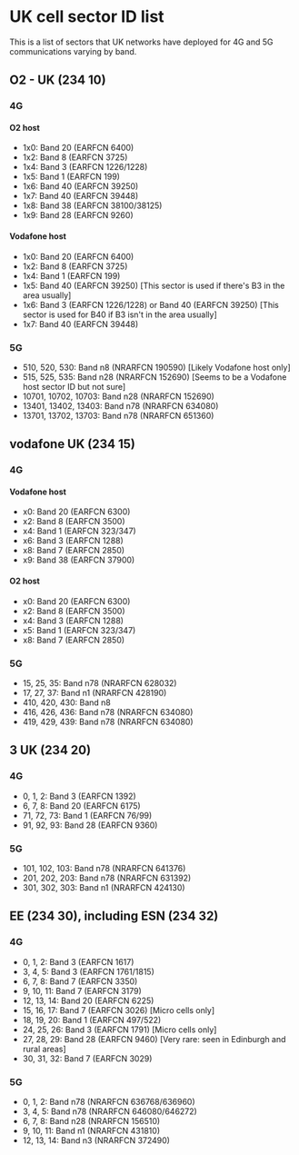 # UK cell sector ID list

This is a list of sectors that UK networks have deployed for 4G and 5G communications varying by band.

## O2 - UK (234 10)

### 4G

#### O2 host
* 1x0: Band 20 (EARFCN 6400)
* 1x2: Band 8 (EARFCN 3725)
* 1x4: Band 3 (EARFCN 1226/1228)
* 1x5: Band 1 (EARFCN 199)
* 1x6: Band 40 (EARFCN 39250)
* 1x7: Band 40 (EARFCN 39448)
* 1x8: Band 38 (EARFCN 38100/38125)
* 1x9: Band 28 (EARFCN 9260)

#### Vodafone host
* 1x0: Band 20 (EARFCN 6400)
* 1x2: Band 8 (EARFCN 3725)
* 1x4: Band 1 (EARFCN 199)
* 1x5: Band 40 (EARFCN 39250) [This sector is used if there's B3 in the area usually]
* 1x6: Band 3 (EARFCN 1226/1228) or Band 40 (EARFCN 39250) [This sector is used for B40 if B3 isn't in the area usually]
* 1x7: Band 40 (EARFCN 39448)

### 5G

* 510, 520, 530: Band n8 (NRARFCN 190590) [Likely Vodafone host only]
* 515, 525, 535: Band n28 (NRARFCN 152690) [Seems to be a Vodafone host sector ID but not sure]
* 10701, 10702, 10703: Band n28 (NRARFCN 152690)
* 13401, 13402, 13403: Band n78 (NRARFCN 634080)
* 13701, 13702, 13703: Band n78 (NRARFCN 651360)

## vodafone UK (234 15)

### 4G

#### Vodafone host
* x0: Band 20 (EARFCN 6300)
* x2: Band 8 (EARFCN 3500)
* x4: Band 1 (EARFCN 323/347)
* x6: Band 3 (EARFCN 1288)
* x8: Band 7 (EARFCN 2850)
* x9: Band 38 (EARFCN 37900)

#### O2 host
* x0: Band 20 (EARFCN 6300)
* x2: Band 8 (EARFCN 3500)
* x4: Band 3 (EARFCN 1288)
* x5: Band 1 (EARFCN 323/347)
* x8: Band 7 (EARFCN 2850)

### 5G

* 15, 25, 35: Band n78 (NRARFCN 628032)
* 17, 27, 37: Band n1 (NRARFCN 428190)
* 410, 420, 430: Band n8
* 416, 426, 436: Band n78 (NRARFCN 634080)
* 419, 429, 439: Band n78 (NRARFCN 634080)

## 3 UK (234 20)

### 4G
* 0, 1, 2: Band 3 (EARFCN 1392)
* 6, 7, 8: Band 20 (EARFCN 6175)
* 71, 72, 73: Band 1 (EARFCN 76/99)
* 91, 92, 93: Band 28 (EARFCN 9360)

### 5G
* 101, 102, 103: Band n78 (NRARFCN 641376)
* 201, 202, 203: Band n78 (NRARFCN 631392)
* 301, 302, 303: Band n1 (NRARFCN 424130)

## EE (234 30), including ESN (234 32)

### 4G
* 0, 1, 2: Band 3 (EARFCN 1617)
* 3, 4, 5: Band 3 (EARFCN 1761/1815)
* 6, 7, 8: Band 7 (EARFCN 3350)
* 9, 10, 11: Band 7 (EARFCN 3179)
* 12, 13, 14: Band 20 (EARFCN 6225)
* 15, 16, 17: Band 7 (EARFCN 3026) [Micro cells only]
* 18, 19, 20: Band 1 (EARFCN 497/522)
* 24, 25, 26: Band 3 (EARFCN 1791) [Micro cells only]
* 27, 28, 29: Band 28 (EARFCN 9460) [Very rare: seen in Edinburgh and rural areas]
* 30, 31, 32: Band 7 (EARFCN 3029)

### 5G
* 0, 1, 2: Band n78 (NRARFCN 636768/636960)
* 3, 4, 5: Band n78 (NRARFCN 646080/646272)
* 6, 7, 8: Band n28 (NRARFCN 156510)
* 9, 10, 11: Band n1 (NRARFCN 431810)
* 12, 13, 14: Band n3 (NRARFCN 372490)
